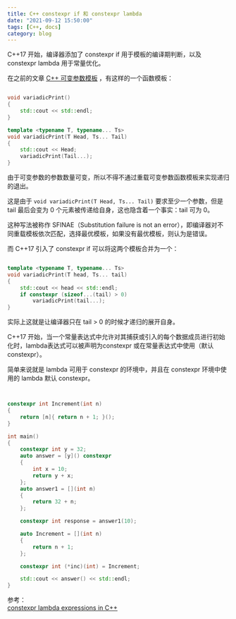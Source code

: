 ```yaml
---
title: C++ constexpr if 和 constexpr lambda
date: "2021-09-12 15:50:00"
tags: [C++, docs]
category: blog
---
```

C++17 开始，编译器添加了 constexpr if 用于模板的编译期判断，以及 constexpr lambda 用于常量优化。

<!-- more -->

在之前的文章 [C++ 可变参数模板](/blog/2021/08/11/Cpp-Variadic-Template/) ，有这样的一个函数模板：

```cpp

void variadicPrint()
{
    std::cout << std::endl;
}

template <typename T, typename... Ts>
void variadicPrint(T Head, Ts... Tail)
{
    std::cout << Head;
    variadicPrint(Tail...);
}

```

由于可变参数的参数数量可变，所以不得不通过重载可变参数函数模板来实现递归的退出。

这是由于 `void variadicPrint(T Head, Ts... Tail)` 要求至少一个参数，但是 tail 最后会变为 0 个元素被传递给自身，这也隐含着一个事实：tail 可为 0。

这种写法被称作 SFINAE（Substitution failure is not an error），即编译器对不同重载模板依次匹配，选择最优模板，如果没有最优模板，则认为是错误。

而 C++17 引入了 constexpr if 可以将这两个模板合并为一个：

```cpp

template <typename T, typename... Ts>
void variadicPrint(T head, Ts... tail)
{
    std::cout << head << std::endl;
    if constexpr (sizeof...(tail) > 0)
        variadicPrint(tail...);
}

```

实际上这就是让编译器只在 tail \> 0 的时候才递归的展开自身。

C++17 开始，当一个常量表达式中允许对其捕获或引入的每个数据成员进行初始化时，lambda表达式可以被声明为constexpr 或在常量表达式中使用（默认constexpr）。

简单来说就是 lambda 可用于 constexpr 的环境中，并且在 constexpr 环境中使用的 lambda 默认 constexpr。

```cpp


constexpr int Increment(int n)
{
    return [n]{ return n + 1; }();
}

int main()
{
    constexpr int y = 32;
    auto answer = [y]() constexpr
    {
        int x = 10;
        return y + x;
    };
    auto answer1 = [](int n)
    {
        return 32 + n;
    };

    constexpr int response = answer1(10);

    auto Increment = [](int n)
    {
        return n + 1;
    };

    constexpr int (*inc)(int) = Increment;

    std::cout << answer() << std::endl;
}

```

<div class="ref-label">参考：</div>
<div class="ref-list">
<a href="https://docs.microsoft.com/en-us/cpp/cpp/lambda-expressions-constexpr?view=msvc-160">
constexpr lambda expressions in C++
</a>
</div>
